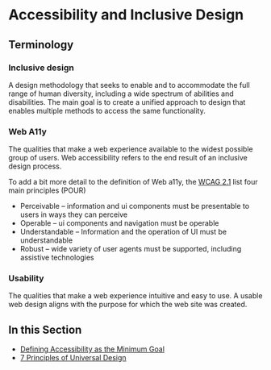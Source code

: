 # Accessibility and Inclusive Design

## Terminology

### Inclusive design

A design methodology that seeks to enable and to accommodate the full range of human diversity, including a wide spectrum of abilities and disabilities. The main goal is to create a unified approach to design that enables multiple methods to access the same functionality.

### Web A11y

The qualities that make a web experience available to the widest possible group of users. Web accessibility refers to the end result of an inclusive design process.

To add a bit more detail to the definition of Web a11y, the [WCAG 2.1](https://www.w3.org/TR/WCAG21/) list four main principles (POUR)

- Perceivable – information and ui components must be presentable to users in ways they can perceive
- Operable – ui components and navigation must be operable
- Understandable – Information and the operation of UI must be understandable
- Robust – wide variety of user agents must be supported, including assistive technologies

### Usability

The qualities that make a web experience intuitive and easy to use. A usable web design aligns with the purpose for which the web site was created.

## In this Section

- [Defining Accessibility as the Minimum Goal](a11y-as-minimum-goal.md)
- [7 Principles of Universal Design](seven-principles-of-universal-design.md)
